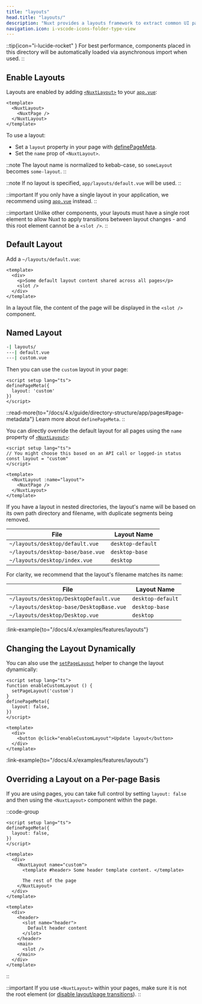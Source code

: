 ```yaml
---
title: "layouts"
head.title: "layouts/"
description: "Nuxt provides a layouts framework to extract common UI patterns into reusable layouts."
navigation.icon: i-vscode-icons-folder-type-view
---
```


::tip{icon="i-lucide-rocket" }
For best performance, components placed in this directory will be automatically loaded via asynchronous import when used.
::

## Enable Layouts

Layouts are enabled by adding [`<NuxtLayout>`](/docs/4.x/api/components/nuxt-layout) to your [`app.vue`](/docs/4.x/guide/directory-structure/app):

```vue [app/app.vue]
<template>
  <NuxtLayout>
    <NuxtPage />
  </NuxtLayout>
</template>
```

To use a layout:
- Set a `layout` property in your page with [definePageMeta](/docs/4.x/api/utils/define-page-meta).
- Set the `name` prop of `<NuxtLayout>`.

::note
The layout name is normalized to kebab-case, so `someLayout` becomes `some-layout`.
::

::note
If no layout is specified, `app/layouts/default.vue` will be used.
::

::important
If you only have a single layout in your application, we recommend using [`app.vue`](/docs/4.x/guide/directory-structure/app) instead.
::

::important
Unlike other components, your layouts must have a single root element to allow Nuxt to apply transitions between layout changes - and this root element cannot be a `<slot />`.
::

## Default Layout

Add a `~/layouts/default.vue`:

```vue [app/layouts/default.vue]
<template>
  <div>
    <p>Some default layout content shared across all pages</p>
    <slot />
  </div>
</template>
```

In a layout file, the content of the page will be displayed in the `<slot />` component.

## Named Layout

```bash [Directory Structure]
-| layouts/
---| default.vue
---| custom.vue
```

Then you can use the `custom` layout in your page:

```vue twoslash [pages/about.vue]
<script setup lang="ts">
definePageMeta({
  layout: 'custom'
})
</script>
```

::read-more{to="/docs/4.x/guide/directory-structure/app/pages#page-metadata"}
Learn more about `definePageMeta`.
::

You can directly override the default layout for all pages using the `name` property of [`<NuxtLayout>`](/docs/4.x/api/components/nuxt-layout):

```vue [app/app.vue]
<script setup lang="ts">
// You might choose this based on an API call or logged-in status
const layout = "custom"
</script>

<template>
  <NuxtLayout :name="layout">
    <NuxtPage />
  </NuxtLayout>
</template>
```

If you have a layout in nested directories, the layout's name will be based on its own path directory and filename, with duplicate segments being removed.

File | Layout Name
-- | --
`~/layouts/desktop/default.vue` | `desktop-default`
`~/layouts/desktop-base/base.vue` | `desktop-base`
`~/layouts/desktop/index.vue` | `desktop`

For clarity, we recommend that the layout's filename matches its name:

File | Layout Name
-- | --
`~/layouts/desktop/DesktopDefault.vue` | `desktop-default`
`~/layouts/desktop-base/DesktopBase.vue` | `desktop-base`
`~/layouts/desktop/Desktop.vue` | `desktop`

:link-example{to="/docs/4.x/examples/features/layouts"}

## Changing the Layout Dynamically

You can also use the [`setPageLayout`](/docs/4.x/api/utils/set-page-layout) helper to change the layout dynamically:

```vue twoslash
<script setup lang="ts">
function enableCustomLayout () {
  setPageLayout('custom')
}
definePageMeta({
  layout: false,
})
</script>

<template>
  <div>
    <button @click="enableCustomLayout">Update layout</button>
  </div>
</template>
```

:link-example{to="/docs/4.x/examples/features/layouts"}

## Overriding a Layout on a Per-page Basis

If you are using pages, you can take full control by setting `layout: false` and then using the `<NuxtLayout>` component within the page.

::code-group

```vue [app/pages/index.vue]
<script setup lang="ts">
definePageMeta({
  layout: false,
})
</script>

<template>
  <div>
    <NuxtLayout name="custom">
      <template #header> Some header template content. </template>

      The rest of the page
    </NuxtLayout>
  </div>
</template>
```

```vue [app/layouts/custom.vue]
<template>
  <div>
    <header>
      <slot name="header">
        Default header content
      </slot>
    </header>
    <main>
      <slot />
    </main>
  </div>
</template>
```

::

::important
If you use `<NuxtLayout>` within your pages, make sure it is not the root element (or [disable layout/page transitions](/docs/4.x/getting-started/transitions#disable-transitions)).
::
